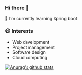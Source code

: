 ### Hi there 👋

  🌱 I’m currently learning Spring boot    
  
  ### :smile: Interests
- Web development
- Project management
- Software design
- Cloud computing 
        
 [![Anurag's github stats](https://github-readme-stats.vercel.app/api?username=kjsu0209)](https://github.com/anuraghazra/github-readme-stats)

